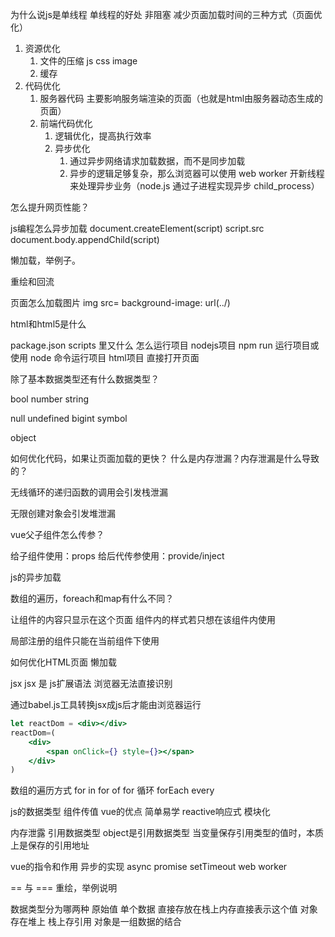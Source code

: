 为什么说js是单线程
单线程的好处 非阻塞
减少页面加载时间的三种方式（页面优化）
1. 资源优化
   1. 文件的压缩 js css image
   2. 缓存
2. 代码优化
   1. 服务器代码 主要影响服务端渲染的页面（也就是html由服务器动态生成的页面）
   2. 前端代码优化
      1. 逻辑优化，提高执行效率
      2. 异步优化
         1. 通过异步网络请求加载数据，而不是同步加载
         2. 异步的逻辑足够复杂，那么浏览器可以使用 web worker 开新线程来处理异步业务（node.js 通过子进程实现异步 child_process）

怎么提升网页性能？

js编程怎么异步加载 
document.createElement(script)
script.src
document.body.appendChild(script)


懒加载，举例子。

重绘和回流

页面怎么加载图片
img src=
background-image: url(../)

html和html5是什么


package.json  scripts 里又什么
怎么运行项目
nodejs项目 npm run 运行项目或使用 node 命令运行项目
html项目 直接打开页面



除了基本数据类型还有什么数据类型？

bool number string

null undefined bigint symbol

object


如何优化代码，如果让页面加载的更快？
什么是内存泄漏？内存泄漏是什么导致的？

无线循环的递归函数的调用会引发栈泄漏

无限创建对象会引发堆泄漏




vue父子组件怎么传参？

给子组件使用：props  给后代传参使用：provide/inject



js的异步加载

数组的遍历，foreach和map有什么不同？

让组件的内容只显示在这个页面
组件内的样式若只想在该组件内使用
<!-- <style scoped> -->
局部注册的组件只能在当前组件下使用



如何优化HTML页面
懒加载

jsx
jsx 是 js扩展语法 浏览器无法直接识别
<!-- <script type="text/babel">--> 通过babel.js工具转换jsx成js后才能由浏览器运行
```jsx
let reactDom = <div></div>
reactDom=(
    <div>
        <span onClick={} style={}></span>
    </div>
)
```


数组的遍历方式
for in
for of
for 循环
forEach
every


js的数据类型
组件传值
vue的优点
简单易学
reactive响应式
模块化

内存泄露
引用数据类型
object是引用数据类型
当变量保存引用类型的值时，本质上是保存的引用地址



vue的指令和作用
异步的实现
async
promise
setTimeout
web worker

== 与 ===
重绘，举例说明




数据类型分为哪两种
原始值
单个数据 直接存放在栈上内存直接表示这个值
对象
存在堆上 栈上存引用 对象是一组数据的结合

